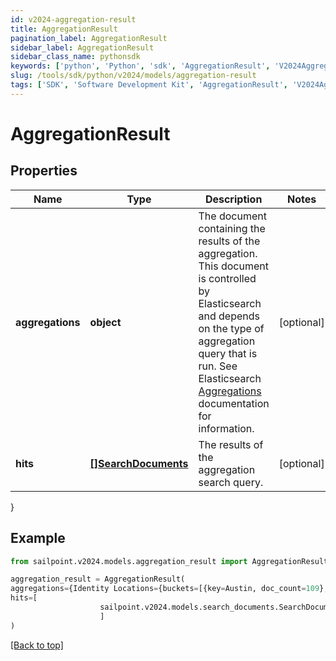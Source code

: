 ```yaml
---
id: v2024-aggregation-result
title: AggregationResult
pagination_label: AggregationResult
sidebar_label: AggregationResult
sidebar_class_name: pythonsdk
keywords: ['python', 'Python', 'sdk', 'AggregationResult', 'V2024AggregationResult'] 
slug: /tools/sdk/python/v2024/models/aggregation-result
tags: ['SDK', 'Software Development Kit', 'AggregationResult', 'V2024AggregationResult']
---
```


# AggregationResult


## Properties

Name | Type | Description | Notes
------------ | ------------- | ------------- | -------------
**aggregations** | **object** | The document containing the results of the aggregation. This document is controlled by Elasticsearch and depends on the type of aggregation query that is run.  See Elasticsearch [Aggregations](https://www.elastic.co/guide/en/elasticsearch/reference/5.2/search-aggregations.html) documentation for information.  | [optional] 
**hits** | [**[]SearchDocuments**](search-documents) | The results of the aggregation search query.  | [optional] 
}

## Example

```python
from sailpoint.v2024.models.aggregation_result import AggregationResult

aggregation_result = AggregationResult(
aggregations={Identity Locations={buckets=[{key=Austin, doc_count=109}, {key=London, doc_count=64}, {key=San Jose, doc_count=27}, {key=Brussels, doc_count=26}, {key=Sao Paulo, doc_count=24}, {key=Munich, doc_count=23}, {key=Singapore, doc_count=22}, {key=Tokyo, doc_count=20}, {key=Taipei, doc_count=16}]}},
hits=[
                    sailpoint.v2024.models.search_documents.SearchDocuments()
                    ]
)

```
[[Back to top]](#) 

